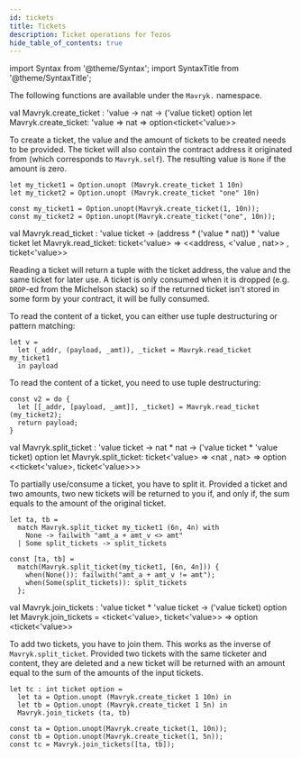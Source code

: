 ```yaml
---
id: tickets
title: Tickets
description: Ticket operations for Tezos
hide_table_of_contents: true
---
```


import Syntax from '@theme/Syntax';
import SyntaxTitle from '@theme/SyntaxTitle';

The following functions are available under the `Mavryk.` namespace.

<SyntaxTitle syntax="cameligo">
val Mavryk.create_ticket : 'value -> nat -> ('value ticket) option
</SyntaxTitle>

<SyntaxTitle syntax="jsligo">
let Mavryk.create_ticket: 'value => nat => option&lt;ticket&lt;'value&gt;&gt;
</SyntaxTitle>


To create a ticket, the value and the amount of tickets to be created needs to be provided.
The ticket will also contain the contract address it originated from (which corresponds to `Mavryk.self`).
The resulting value is `None` if the amount is zero.

<Syntax syntax="cameligo">

```cameligo group=manip_ticket
let my_ticket1 = Option.unopt (Mavryk.create_ticket 1 10n)
let my_ticket2 = Option.unopt (Mavryk.create_ticket "one" 10n)
```

</Syntax>

<Syntax syntax="jsligo">

```jsligo group=manip_ticket
const my_ticket1 = Option.unopt(Mavryk.create_ticket(1, 10n));
const my_ticket2 = Option.unopt(Mavryk.create_ticket("one", 10n));
```

</Syntax>

<SyntaxTitle syntax="cameligo">
val Mavryk.read_ticket : 'value ticket -> (address * ('value * nat)) * 'value ticket
</SyntaxTitle>

<SyntaxTitle syntax="jsligo">
let Mavryk.read_ticket: ticket&lt;'value&gt; => &lt;&lt;address, &lt;'value , nat&gt;&gt; , ticket&lt;'value&gt;&gt;
</SyntaxTitle>


Reading a ticket will return a tuple with the ticket address, the value and the same ticket for later use.
A ticket is only consumed when it is dropped (e.g. `DROP`-ed from the Michelson stack) so if the returned ticket isn't stored in some form by your contract, it will be fully consumed.

<Syntax syntax="cameligo">

To read the content of a ticket, you can either use tuple
destructuring or pattern matching:

```cameligo group=manip_ticket
let v =
  let (_addr, (payload, _amt)), _ticket = Mavryk.read_ticket my_ticket1
  in payload
```

</Syntax>

<Syntax syntax="jsligo">

To read the content of a ticket, you need to use tuple destructuring:

```jsligo group=manip_ticket
const v2 = do {
  let [[_addr, [payload, _amt]], _ticket] = Mavryk.read_ticket (my_ticket2);
  return payload;
}
```

</Syntax>

<SyntaxTitle syntax="cameligo">
val Mavryk.split_ticket : 'value ticket -> nat * nat -> ('value ticket * 'value ticket) option
</SyntaxTitle>

<SyntaxTitle syntax="jsligo">
let Mavryk.split_ticket: ticket&lt;'value&gt; => &lt;nat , nat&gt; => option &lt;&lt;ticket&lt;'value&gt;, ticket&lt;'value&gt;&gt;&gt;
</SyntaxTitle>

To partially use/consume a ticket, you have to split it.
Provided a ticket and two amounts, two new tickets will be returned to you if, and only if, the sum equals to the amount of the original ticket.

<Syntax syntax="cameligo">

```cameligo group=manip_ticket
let ta, tb =
  match Mavryk.split_ticket my_ticket1 (6n, 4n) with
    None -> failwith "amt_a + amt_v <> amt"
  | Some split_tickets -> split_tickets
```

</Syntax>


<Syntax syntax="jsligo">

```jsligo group=manip_ticket
const [ta, tb] =
  match(Mavryk.split_ticket(my_ticket1, [6n, 4n])) {
    when(None()): failwith("amt_a + amt_v != amt");
    when(Some(split_tickets)): split_tickets
  };
```

</Syntax>

<SyntaxTitle syntax="cameligo">
val Mavryk.join_tickets : 'value ticket * 'value ticket -> ('value ticket) option
</SyntaxTitle>

<SyntaxTitle syntax="jsligo">
let Mavryk.join_tickets = &lt;ticket&lt;'value&gt;, ticket&lt;'value&gt;&gt; => option &lt;ticket&lt;'value&gt;&gt;
</SyntaxTitle>

To add two tickets, you have to join them. This works as the inverse
of `Mavryk.split_ticket`.  Provided two tickets with the same ticketer
and content, they are deleted and a new ticket will be returned with
an amount equal to the sum of the amounts of the input tickets.

<Syntax syntax="cameligo">

```cameligo group=manip_ticket
let tc : int ticket option =
  let ta = Option.unopt (Mavryk.create_ticket 1 10n) in
  let tb = Option.unopt (Mavryk.create_ticket 1 5n) in
  Mavryk.join_tickets (ta, tb)
```

</Syntax>

<Syntax syntax="jsligo">

```jsligo group=manip_ticket2
const ta = Option.unopt(Mavryk.create_ticket(1, 10n));
const tb = Option.unopt(Mavryk.create_ticket(1, 5n));
const tc = Mavryk.join_tickets([ta, tb]);
```

</Syntax>

<!-- updated use of entry -->